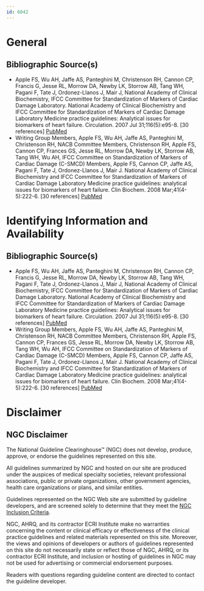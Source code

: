 ```yaml
---
id: 6042
---
```


# General

## Bibliographic Source(s)

- Apple FS, Wu AH, Jaffe AS, Panteghini M, Christenson RH, Cannon CP, Francis G, Jesse RL, Morrow DA, Newby LK, Storrow AB, Tang WH, Pagani F, Tate J, Ordonez-Llanos J, Mair J, National Academy of Clinical Biochemistry, IFCC Committee for Standardization of Markers of Cardiac Damage Laboratory. National Academy of Clinical Biochemistry and IFCC Committee for Standardization of Markers of Cardiac Damage Laboratory Medicine practice guidelines: Analytical issues for biomarkers of heart failure. Circulation. 2007 Jul 31;116(5):e95-8. [30 references] [ PubMed ](http://www.ncbi.nlm.nih.gov/entrez/query.fcgi?cmd=Retrieve&db=pubmed&dopt=Abstract&list_uids=17630411)
- Writing Group Members, Apple FS, Wu AH, Jaffe AS, Panteghini M, Christenson RH, NACB Committee Members, Christenson RH, Apple FS, Cannon CP, Frances GS, Jesse RL, Morrow DA, Newby LK, Storrow AB, Tang WH, Wu AH, IFCC Committee on Standardization of Markers of Cardiac Damage (C-SMCD) Members, Apple FS, Cannon CP, Jaffe AS, Pagani F, Tate J, Ordonez-Llanos J, Mair J. National Academy of Clinical Biochemistry and IFCC Committee for Standardization of Markers of Cardiac Damage Laboratory Medicine practice guidelines: analytical issues for biomarkers of heart failure. Clin Biochem. 2008 Mar;41(4-5):222-6. [30 references] [ PubMed ](http://www.ncbi.nlm.nih.gov/entrez/query.fcgi?cmd=Retrieve&db=pubmed&dopt=Abstract&list_uids=18035345)

# Identifying Information and Availability

## Bibliographic Source(s)

- Apple FS, Wu AH, Jaffe AS, Panteghini M, Christenson RH, Cannon CP, Francis G, Jesse RL, Morrow DA, Newby LK, Storrow AB, Tang WH, Pagani F, Tate J, Ordonez-Llanos J, Mair J, National Academy of Clinical Biochemistry, IFCC Committee for Standardization of Markers of Cardiac Damage Laboratory. National Academy of Clinical Biochemistry and IFCC Committee for Standardization of Markers of Cardiac Damage Laboratory Medicine practice guidelines: Analytical issues for biomarkers of heart failure. Circulation. 2007 Jul 31;116(5):e95-8. [30 references] [ PubMed ](http://www.ncbi.nlm.nih.gov/entrez/query.fcgi?cmd=Retrieve&db=pubmed&dopt=Abstract&list_uids=17630411)
- Writing Group Members, Apple FS, Wu AH, Jaffe AS, Panteghini M, Christenson RH, NACB Committee Members, Christenson RH, Apple FS, Cannon CP, Frances GS, Jesse RL, Morrow DA, Newby LK, Storrow AB, Tang WH, Wu AH, IFCC Committee on Standardization of Markers of Cardiac Damage (C-SMCD) Members, Apple FS, Cannon CP, Jaffe AS, Pagani F, Tate J, Ordonez-Llanos J, Mair J. National Academy of Clinical Biochemistry and IFCC Committee for Standardization of Markers of Cardiac Damage Laboratory Medicine practice guidelines: analytical issues for biomarkers of heart failure. Clin Biochem. 2008 Mar;41(4-5):222-6. [30 references] [ PubMed ](http://www.ncbi.nlm.nih.gov/entrez/query.fcgi?cmd=Retrieve&db=pubmed&dopt=Abstract&list_uids=18035345)

# Disclaimer

## NGC Disclaimer

The National Guideline Clearinghouse™ (NGC) does not develop, produce, approve, or endorse the guidelines represented on this site.

All guidelines summarized by NGC and hosted on our site are produced under the auspices of medical specialty societies, relevant professional associations, public or private organizations, other government agencies, health care organizations or plans, and similar entities.

Guidelines represented on the NGC Web site are submitted by guideline developers, and are screened solely to determine that they meet the [NGC Inclusion Criteria](/help-and-about/summaries/inclusion-criteria).

NGC, AHRQ, and its contractor ECRI Institute make no warranties concerning the content or clinical efficacy or effectiveness of the clinical practice guidelines and related materials represented on this site. Moreover, the views and opinions of developers or authors of guidelines represented on this site do not necessarily state or reflect those of NGC, AHRQ, or its contractor ECRI Institute, and inclusion or hosting of guidelines in NGC may not be used for advertising or commercial endorsement purposes.

Readers with questions regarding guideline content are directed to contact the guideline developer.

